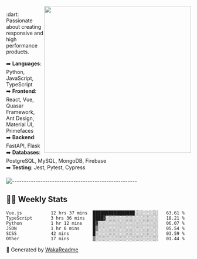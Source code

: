 <img src="https://github-readme-stats.vercel.app/api?username=iguit0&show_icons=true&include_all_commits=true&count_private=true&theme=dracula" min-width="400px" max-width="400px" width="400px" align="right" />

<p align="left"> 
  :dart: Passionate about creating responsive and high performance products.
</p>

<p align="left">
  ➡️ <strong>Languages</strong>: Python, JavaScript, TypeScript<br>
  ➡️ <strong>Frontend</strong>: React, Vue, Quasar Framework, Ant Design, Material UI, Primefaces<br>
  ➡️ <strong>Backend</strong>: FastAPI, Flask<br>
  ➡️ <strong>Databases</strong>: PostgreSQL, MySQL, MongoDB, Firebase<br>
  ➡️ <strong>Testing</strong>: Jest, Pytest, Cypress<br>
</p>

![-----------------------------------------------------](https://raw.githubusercontent.com/andreasbm/readme/master/assets/lines/vintage.png)

## :man_technologist: Weekly Stats
<!--START_SECTION:waka-->

```text
Vue.js           12 hrs 37 mins  ████████████████░░░░░░░░░   63.61 %
TypeScript       3 hrs 36 mins   ████▓░░░░░░░░░░░░░░░░░░░░   18.21 %
Python           1 hr 12 mins    █▓░░░░░░░░░░░░░░░░░░░░░░░   06.07 %
JSON             1 hr 6 mins     █▒░░░░░░░░░░░░░░░░░░░░░░░   05.54 %
SCSS             42 mins         █░░░░░░░░░░░░░░░░░░░░░░░░   03.59 %
Other            17 mins         ▒░░░░░░░░░░░░░░░░░░░░░░░░   01.44 %
```

<!--END_SECTION:waka-->

🚀 Generated by [WakaReadme](https://github.com/athul/waka-readme)
